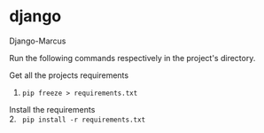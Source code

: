 # django
Django-Marcus

Run the following commands respectively in the project's directory.


Get all the projects requirements
1. ```pip freeze > requirements.txt```

Install the requirements\
2. ``` pip install -r requirements.txt```


